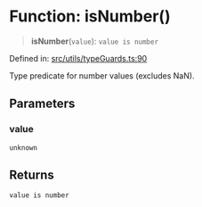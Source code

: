 # Function: isNumber()

> **isNumber**(`value`): `value is number`

Defined in: [src/utils/typeGuards.ts:90](https://github.com/Nick2bad4u/Uptime-Watcher/blob/3cce0c3b352c8390536ca3c7399ece50a05faf18/src/utils/typeGuards.ts#L90)

Type predicate for number values (excludes NaN).

## Parameters

### value

`unknown`

## Returns

`value is number`
